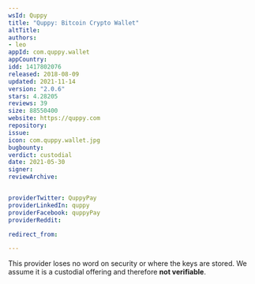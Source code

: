 ```yaml
---
wsId: Quppy
title: "Quppy: Bitcoin Crypto Wallet"
altTitle: 
authors:
- leo
appId: com.quppy.wallet
appCountry: 
idd: 1417802076
released: 2018-08-09
updated: 2021-11-14
version: "2.0.6"
stars: 4.28205
reviews: 39
size: 88550400
website: https://quppy.com
repository: 
issue: 
icon: com.quppy.wallet.jpg
bugbounty: 
verdict: custodial
date: 2021-05-30
signer: 
reviewArchive:


providerTwitter: QuppyPay
providerLinkedIn: quppy
providerFacebook: quppyPay
providerReddit: 

redirect_from:

---
```


This provider loses no word on security or where the keys are stored. We assume
it is a custodial offering and therefore **not verifiable**.
